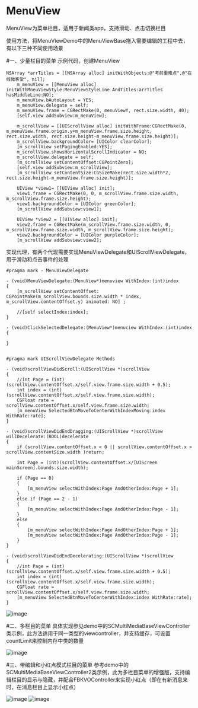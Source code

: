 # MenuView

MenuView为菜单栏目，适用于新闻类app，支持滑动、点击切换栏目

使用方法，将MenuViewDemo中的MenuViewBase拖入需要编辑的工程中去，有以下三种不同使用场景

#一、少量栏目的菜单
示例代码，创建MenuView

```objc
NSArray *arrTitles = [[NSArray alloc] initWithObjects:@"考前重难点",@"在线微客堂", nil];
    m_menuView = [[MenuView alloc] initWithMneuViewStyle:MenuViewStyleLine AndTitles:arrTitles hasMiddleLine:NO];
    m_menuView.bAutoLayout = YES;
    m_menuView.delegate = self;
    m_menuView.frame = CGRectMake(0, menuViewY, rect.size.width, 40);
    [self.view addSubview:m_menuView];
    
    m_scrollView = [[UIScrollView alloc] initWithFrame:CGRectMake(0, m_menuView.frame.origin.y+m_menuView.frame.size.height, rect.size.width, rect.size.height-m_menuView.frame.size.height)];
    m_scrollView.backgroundColor= [UIColor clearColor];
    [m_scrollView setPagingEnabled:YES];
    m_scrollView.showsHorizontalScrollIndicator = NO;
    m_scrollView.delegate = self;
    [m_scrollView setContentOffset:CGPointZero];
    [self.view addSubview:m_scrollView];
    [m_scrollView setContentSize:CGSizeMake(rect.size.width*2, rect.size.height-m_menuView.frame.size.height)];
    
    UIView *view1= [[UIView alloc] init];
    view1.frame = CGRectMake(0, 0, m_scrollView.frame.size.width, m_scrollView.frame.size.height);
    view1.backgroundColor = [UIColor greenColor];
    [m_scrollView addSubview:view1];
    
    UIView *view2 = [[UIView alloc] init];
    view2.frame = CGRectMake(m_scrollView.frame.size.width, 0, m_scrollView.frame.size.width, m_scrollView.frame.size.height);
    view2.backgroundColor = [UIColor purpleColor];
    [m_scrollView addSubview:view2];
```
实现代理，有两个代现需要实现MenuViewDelegate和UIScrollViewDelegate，用于滑动和点击事件的处理

```objc
#pragma mark - MenuViewDelegate

- (void)MenuViewDelegate:(MenuView*)menuview WithIndex:(int)index
{
    [m_scrollView setContentOffset: CGPointMake(m_scrollView.bounds.size.width * index, m_scrollView.contentOffset.y) animated: NO] ;
    
    //[self selectIndex:index];
}

- (void)ClickSelectedDelegate:(MenuView*)menuciew WithIndex:(int)index
{
    
}


#pragma mark UIScrollViewDelegate Methods

- (void)scrollViewDidScroll:(UIScrollView *)scrollView
{
    //int Page = (int)(scrollView.contentOffset.x/self.view.frame.size.width + 0.5);
    int index = (int)(scrollView.contentOffset.x/self.view.frame.size.width);
    CGFloat rate = scrollView.contentOffset.x/self.view.frame.size.width;
    [m_menuView SelectedBtnMoveToCenterWithIndexMoving:index WithRate:rate];
}

- (void)scrollViewDidEndDragging:(UIScrollView *)scrollView willDecelerate:(BOOL)decelerate
{
    if (scrollView.contentOffset.x < 0 || scrollView.contentOffset.x > scrollView.contentSize.width )return;
    
    int Page = (int)(scrollView.contentOffset.x/[UIScreen mainScreen].bounds.size.width);
    
    if (Page == 0)
    {
        [m_menuView selectWithIndex:Page AndOtherIndex:Page + 1];
    }
    else if (Page == 2 - 1)
    {
        [m_menuView selectWithIndex:Page AndOtherIndex:Page - 1];
    }
    else
    {
        [m_menuView selectWithIndex:Page AndOtherIndex:Page + 1];
        [m_menuView selectWithIndex:Page AndOtherIndex:Page - 1];
    }
}

- (void)scrollViewDidEndDecelerating:(UIScrollView *)scrollView
{
    //int Page = (int)(scrollView.contentOffset.x/self.view.frame.size.width + 0.5);
    int index = (int)(scrollView.contentOffset.x/self.view.frame.size.width);
    CGFloat rate = scrollView.contentOffset.x/self.view.frame.size.width;
    [m_menuView SelectedBtnMoveToCenterWithIndex:index WithRate:rate];
}
```

![image](http://wx2.sinaimg.cn/mw690/a9a6744agy1fhw6hkvbb5j20bi0l274k.jpg)

#二、多栏目的菜单
具体实现参见demo中的SCMultiMediaBaseViewController类示例，此方法适用于同一类型的viewcontroller，并支持缓存，可设置countLimit来控制内存中类的数量

![image](http://wx3.sinaimg.cn/mw690/a9a6744agy1fhw6li8okmj20bi0l2aad.jpg)

#三、带编辑和小红点模式栏目的菜单
参考demo中的SCMultiMediaBaseViewController2类示例，此为多栏目菜单的增强版，支持编辑栏目的显示与隐藏，并配合FBKVOController来实现小红点（即在有新消息来时，在消息栏目上显示小红点）

![image](http://wx4.sinaimg.cn/mw690/a9a6744agy1fhw6ndmyfdj20bi0l2mxj.jpg)
![image](http://wx2.sinaimg.cn/mw690/a9a6744agy1fhw6ndtmavj20bi0l2wez.jpg)
 
